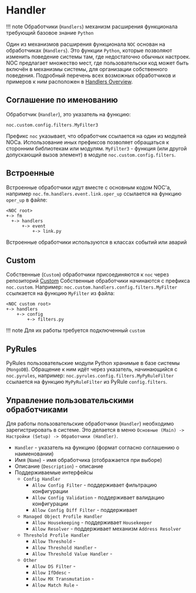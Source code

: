 # Handler

<!-- prettier-ignore -->
!!! note
    Обработчики (`Handlers`) механизм расширения функционала требующий
    базовое знание `Python`

Один из механизмов расширения функционала `NOC` основан на обработчиках (`Handlers`). Это функции `Python`, 
которые позволяют изменить поведение системы там, где недостаточно обычных настроек. 
NOC предлагает множество мест, где пользовательски код может быть включён в механизмы системы, для 
организации собственного поведения. Подробный перечень всех возможных обработчиков и примеров к ним расположен в 
[Handlers Overview](../../../../dev/handlers/index.md).


## Соглашение по именованию

Обработчик (`Handler`), это указатель на функцию:

```
noc.custom.config.filters.MyFilter3
```

Префикс `noc` указывает, что обработчик ссылается на один из модулей NOCа. Использование иных префиксов 
позволяет обращаться к сторонним библиотекам или модулям. 
`MyFilter3` - функция (или другой допускающий вызов элемент) в модуле `noc.custom.config.filters`.

## Встроенные

Встроенные обработчики идут вместе с основным кодом NOC'a, например 
`noc.fm.handlers.event.link.oper_up` ссылается на функцию `oper_up` в файле:

```
<NOC root>
+-> fm
  +-> handlers
      +-> event
          +-> link.py
```

Встроенные обработчики используются в классах событий или аварий 

## Custom

Собственные (`Custom`) обработчики присоединяются к `noc` через репозиторий [Custom](../../../../dev/custom/index.md) 
Собственные обработчики начинаются с префикса `noc.custom`. 
Например: `noc.custom.handlers.config.filters.MyFilter` ссылкается на функцию `MyFilter` из файла:

```
<NOC custom root>
+-> handlers
    +-> config
        +-> filters.py
```
<!-- prettier-ignore -->
!!! note
    Для их работы требуется подключенный `custom`

## PyRules

PyRules пользовательские модули Python хранимые в базе системы (`MongoDB`). Обращение к ним идёт через 
указатель, начинающийся с `noc.pyrules`, например: `noc.pyrules.config.filters.MyPyRuleFilter` 
ссылается на функцию `MyPyRuleFilter` из PyRule `config.filters`.


## Управление пользовательскими обработчиками

Для работы пользовательские обработчики (`Handler`)  необходимо зарегистрировать в системе. Это делается в 
меню `Основные (Main) -> Настройки (Setup) -> Обработчики (Handler)`.

* `Handler` - указатель на функцию (формат согласно соглашению о наименовании)
* Имя (`Name`) - имя обработчика (отображается при выборе)
* Описание (`Description`) - описание
* Поддерживаемые интерфейсы
    * `Config Handler`
        * `Allow Config Filter` - поддерживает фильтрацию конфигурации
        * `Allow Config Validation` - поддерживает валидацию конфигурации
        * `Allow Config Diff Filter` - поддерживает 
    * `Managed Object Profile Handler`
        * `Allow Housekeeping` - поддерживает `Housekeeper`
        * `Allow Resolver` - поддерживает механизм `Address Resolver` 
    * `Threshold Profile Handler`
        * `Allow Threshold` - 
        * `Allow Threshold Handler` - 
        * `Allow Threshold Value Handler` -  
    * `Other`
        * `Allow DS Filter` - 
        * `Allow IfDdesc` - 
        * `Allow MX Transmutation` - 
        * `Allow Match Rule` - 


